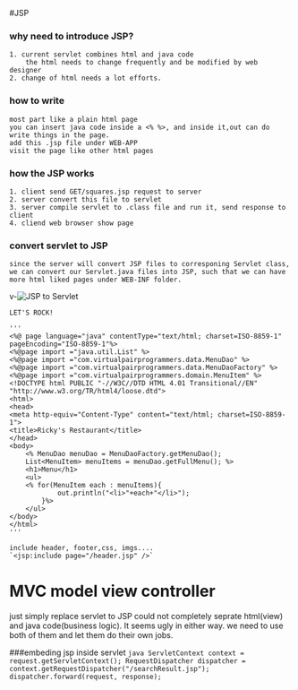 #JSP

### why need to introduce JSP?
    1. current servlet combines html and java code
        the html needs to change frequently and be modified by web designer
    2. change of html needs a lot efforts.
### how to write
    most part like a plain html page
    you can insert java code inside a <% %>, and inside it,out can do write things in the page.
    add this .jsp file under WEB-APP 
    visit the page like other html pages 
### how the JSP works
    1. client send GET/squares.jsp request to server
    2. server convert this file to servlet
    3. server compile servlet to .class file and run it, send response to   client
    4. cliend web browser show page 
### convert servlet to JSP
    since the server will convert JSP files to corresponing Servlet class, we can convert our Servlet.java files into JSP, such that we can have more html liked pages under WEB-INF folder. 

v-![JSP to Servlet](https://user-images.githubusercontent.com/14947199/59797951-0312b300-92af-11e9-8606-86a98f421ef7.png)

    LET'S ROCK!

    '''
    <%@ page language="java" contentType="text/html; charset=ISO-8859-1"
    pageEncoding="ISO-8859-1"%>
    <%@page import ="java.util.List" %>
    <%@page import ="com.virtualpairprogrammers.data.MenuDao" %>
    <%@page import ="com.virtualpairprogrammers.data.MenuDaoFactory" %>
    <%@page import ="com.virtualpairprogrammers.domain.MenuItem" %>
    <!DOCTYPE html PUBLIC "-//W3C//DTD HTML 4.01 Transitional//EN" "http://www.w3.org/TR/html4/loose.dtd">
    <html>
    <head>
    <meta http-equiv="Content-Type" content="text/html; charset=ISO-8859-1">
    <title>Ricky's Restaurant</title>
    </head>
    <body>
        <% MenuDao menuDao = MenuDaoFactory.getMenuDao();
        List<MenuItem> menuItems = menuDao.getFullMenu(); %>
        <h1>Menu</h1>
        <ul>
        <% for(MenuItem each : menuItems){
                out.println("<li>"+each+"</li>");
            }%>
        </ul>
    </body>
    </html>
    '''

    include header, footer,css, imgs....
    `<jsp:include page="/header.jsp" />`

# MVC model view controller
just simply replace servlet to JSP could not completely seprate html(view) and java code(business logic). It seems ugly in either way. we need to use both of them and let them do their own jobs. 

###embeding jsp inside servlet
    ```java
        ServletContext context = request.getServletContext();
        RequestDispatcher dispatcher = context.getRequestDispatcher("/searchResult.jsp");
        dispatcher.forward(request, response);
    ``` 






















